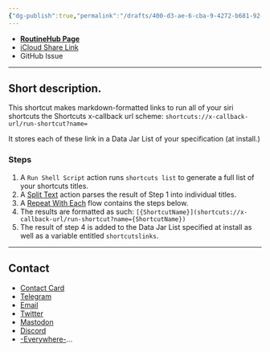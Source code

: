 ```yaml
---
{"dg-publish":true,"permalink":"/drafts/400-d3-ae-6-cba-9-4272-b681-92-b9131-ed-7-b3/","dgHomeLink":true,"dgPassFrontmatter":false}
---
```



- [**RoutineHub Page**](https://routinehub.co/shortcut/8994/)
- [iCloud Share Link]()
- GitHub Issue
---

## Short description.

This shortcut makes markdown-formatted links to run all of your siri shortcuts the Shortcuts x-callback url scheme: `shortcuts://x-callback-url/run-shortcut?name=`

It stores each of these link in a Data Jar List of your specification (at install.)

### Steps
1. A `Run Shell Script` action runs `shortcuts list` to generate a full list of your shortcuts titles.
2. A [Split Text](https://www.matthewcassinelli.com/actions/split-text) action parses the result of Step 1 into individual titles.
3. A [Repeat With Each](https://www.matthewcassinelli.com/actions/repeat-with-each) flow contains the steps below.
4. The results are formatted as such: `[{ShortcutName}](shortcuts://x-callback-url/run-shortcut?name={ShortcutName})`
5. The result of step 4 is added to the Data Jar List specified at install as well as a variable entitled `shortcutslinks`.

---

## Contact

- [Contact Card](https://davidblue.wtf/db.vcf)
- [Telegram](https://t.me/extratone)
- [Email](mailto:davidblue@extratone.com) 
- [Twitter](https://twitter.com/NeoYokel)
- [Mastodon](https://mastodon.social/@DavidBlue)
- [Discord](https://discord.gg/0b9KQUKP858b0iZF)
- [-Everywhere-](https://raindrop.io/davidblue/social-directory-21059174)...